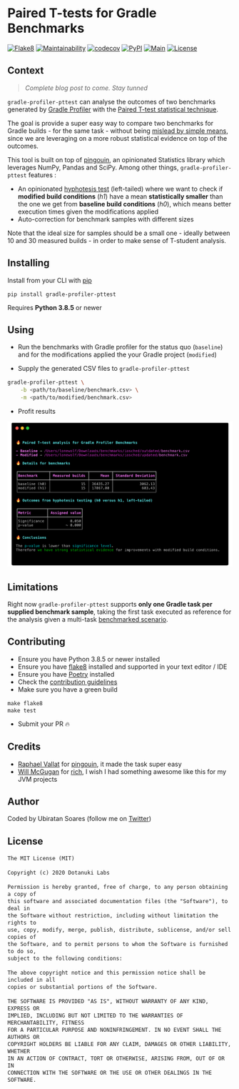 # Paired T-tests for Gradle Benchmarks

[![Flake8](https://img.shields.io/badge/codestyle-flake8-yellow)](https://flake8.pycqa.org/en/latest/)
[![Maintainability](https://api.codeclimate.com/v1/badges/a9fe25bd995710be45d2/maintainability)](https://codeclimate.com/github/dotanuki-labs/gradle-profiler-pttest/maintainability)
[![codecov](https://codecov.io/gh/dotanuki-labs/gradle-profiler-pttest/branch/master/graph/badge.svg)](https://codecov.io/gh/dotanuki-labs/gradle-profiler-pttest)
[![PyPI](https://img.shields.io/pypi/v/gradle-profiler-pttest)](https://pypi.org/project/gradle-profiler-pttest/)
[![Main](https://github.com/dotanuki-labs/gradle-profiler-pttest/workflows/Main/badge.svg)](https://github.com/dotanuki-labs/gradle-profiler-pttest/actions?query=workflow%3AMain)
[![License](https://img.shields.io/github/license/dotanuki-labs/gradle-profiler-pttest)](https://choosealicense.com/licenses/mit)

## Context

> _Complete blog post to come. Stay tunned_

`gradle-profiler-pttest` can analyse the outcomes of two benchmarks generated by [Gradle Profiler](https://github.com/gradle/gradle-profiler) with the [Paired T-test statistical technique](https://en.wikipedia.org/wiki/Student%27s_t-test).

The goal is provide a super easy way to compare two benchmarks for Gradle builds - for the same task - without being [mislead by simple means](https://towardsdatascience.com/why-averages-are-often-wrong-1ff08e409a5b), since we are leveraging on a more robust statistical evidence on top of the outcomes.

This tool is built on top of [pingouin](https://pingouin-stats.org/), an opinionated Statistics library which leverages NumPy, Pandas and SciPy. Among other things, `gradle-profiler-pttest` features :

- An opinionated [hyphotesis test](https://en.wikipedia.org/wiki/Statistical_hypothesis_testing) (left-tailed) where we want to check if **modified build conditions** (_h1_) have a mean **statistically smaller** than the one we get from **baseline build conditions** (_h0_), which means better execution times given the modifications applied
- Auto-correction for benchmark samples with different sizes

Note that the ideal size for samples should be a small one - ideally between 10 and 30 measured builds - in order to make sense of T-student analysis.

## Installing

Install from your CLI with [pip](https://pypi.org/project/pip/)


```shell
pip install gradle-profiler-pttest
```

Requires **Python 3.8.5** or newer

## Using

- Run the benchmarks with Gradle profiler for the status quo (`baseline`) and for the modifications applied the your Gradle project (`modified`)

- Supply the generated CSV files to `gradle-profiler-pttest`

```bash
gradle-profiler-pttest \
	-b <path/to/baseline/benchmark.csv> \
	-m <path/to/modified/benchmark.csv>
```

- Profit results

![](.github/assets/showcase.png)

## Limitations

Right now `gradle-profiler-pttest` supports **only one Gradle task per supplied benchmark sample**, taking the first task executed as reference for the analysis given a multi-task [benchmarked scenario](https://github.com/gradle/gradle-profiler#advanced-profiling-scenarios).

## Contributing

- Ensure you have Python 3.8.5 or newer installed
- Ensure you have [flake8](https://pypi.org/project/flake8/) installed and supported in your text editor / IDE
- Ensure you have [Poetry](https://python-poetry.org/) installed
- Check the [contribution guidelines](./CONTRIBUTING.md)
- Make sure you have a green build

```
make flake8
make test
```
- Submit your PR 🔥


## Credits

- [Raphael Vallat](https://github.com/raphaelvallat) for [pingouin](https://github.com/raphaelvallat/pingouin/), it made the task super easy
- [Will McGugan](https://github.com/willmcgugan) for [rich](https://github.com/willmcgugan/rich), I wish I had something awesome like this for my JVM projects

## Author

Coded by Ubiratan Soares (follow me on [Twitter](https://twitter.com/ubiratanfsoares))

## License

```
The MIT License (MIT)

Copyright (c) 2020 Dotanuki Labs

Permission is hereby granted, free of charge, to any person obtaining a copy of
this software and associated documentation files (the "Software"), to deal in
the Software without restriction, including without limitation the rights to
use, copy, modify, merge, publish, distribute, sublicense, and/or sell copies of
the Software, and to permit persons to whom the Software is furnished to do so,
subject to the following conditions:

The above copyright notice and this permission notice shall be included in all
copies or substantial portions of the Software.

THE SOFTWARE IS PROVIDED "AS IS", WITHOUT WARRANTY OF ANY KIND, EXPRESS OR
IMPLIED, INCLUDING BUT NOT LIMITED TO THE WARRANTIES OF MERCHANTABILITY, FITNESS
FOR A PARTICULAR PURPOSE AND NONINFRINGEMENT. IN NO EVENT SHALL THE AUTHORS OR
COPYRIGHT HOLDERS BE LIABLE FOR ANY CLAIM, DAMAGES OR OTHER LIABILITY, WHETHER
IN AN ACTION OF CONTRACT, TORT OR OTHERWISE, ARISING FROM, OUT OF OR IN
CONNECTION WITH THE SOFTWARE OR THE USE OR OTHER DEALINGS IN THE SOFTWARE.
```
